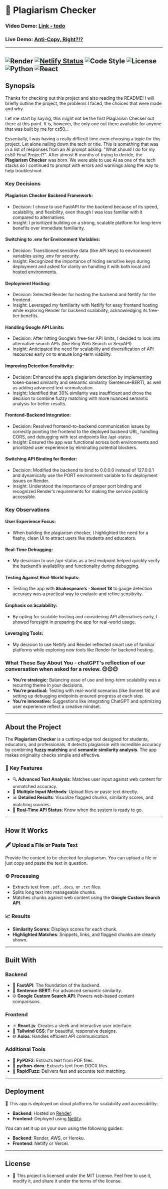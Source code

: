 # 🌟 **Plagiarism Checker**
### Video Demo: [Link - todo](#)
### Live Demo: [Anti-Copy, Right?!?](https://anticopyright.netlify.app)
---
![Render](https://img.shields.io/endpoint?url=https:/FP/api.render.com/v1/services//status)
[![Netlify Status](https://api.netlify.com/api/v1/badges/your-netlify-badge/deploy-status)](https://app.netlify.com/sites/anticopyright/deploys)
![Code Style](https://img.shields.io/badge/code%20style-prettier-ff69b4.svg)
![License](https://img.shields.io/github/license/your-github-username/your-repository-name)
![Python](https://img.shields.io/badge/python-3.8-blue)
![React](https://img.shields.io/badge/react-17.0.2-blue)
---

## **Synopsis** 
Thanks for checking out this project and also reading the README!  I will briefly outline the project, the problems I faced, the choices that were made and why.  


Let me start by saying, this might not be the first Plagiarism Checker out there at this point. It is, however, the only one out there available for anyone that was built by me for cs50...


Essentially, I was having a really difficult time even choosing a topic for this project.  Let alone nailing down the tech or title.  This is something that was in a list of responses from an AI prompt asking: "What should I do for my cs50 Final Project?".  After almost 6 months of trying to decide, the **Plagiarism Checker** was born.  We were able to use AI as one of the tech stacks so I continued to prompt with errors and warnings along the way to help troubleshoot.


### **Key Decisions**


#### Plagiarism Checker Backend Framework:


- Decision: I chose to use FastAPI for the backend because of its speed, scalability, and flexibility, even though I was less familiar with it compared to alternatives.
- Insight: I prioritized building on a strong, scalable platform for long-term benefits over immediate familiarity.


#### Switching to .env for Environment Variables:


- Decision: Transitioned sensitive data (like API keys) to environment variables using .env for security.
- Insight: Recognized the importance of hiding sensitive keys during deployment and asked for clarity on handling it with both local and hosted environments.


#### Deployment Hosting:


- Decision: Selected Render for hosting the backend and Netlify for the frontend.
- Insight: Leveraged my familiarity with Netlify for easy frontend hosting while exploring Render for backend scalability, acknowledging its free-tier benefits.


#### Handling Google API Limits:


- Decision: After hitting Google’s free-tier API limits, I decided to look into alternative search APIs (like Bing Web Search or SerpAPI).
- Insight: Anticipated the need for scalability and diversification of API resources early on to ensure long-term viability.


#### Improving Detection Sensitivity:


- Decision: Enhanced the app’s plagiarism detection by implementing token-based similarity and semantic similarity (Sentence-BERT), as well as adding advanced text normalization.
- Insight: Identified that 30% similarity was insufficient and drove the decision to combine fuzzy matching with more nuanced semantic analysis for better results.


#### Frontend-Backend Integration:


- Decision: Resolved frontend-to-backend communication issues by correctly pointing the frontend to the deployed backend URL, handling CORS, and debugging with test endpoints like /api-status.
- Insight: Ensured the app was functional across both environments and prioritized user experience by eliminating potential blockers.


#### Switching API Binding for Render:


- Decision: Modified the backend to bind to 0.0.0.0 instead of 127.0.0.1 and dynamically use the PORT environment variable to fix deployment issues on Render.
- Insight: Understood the importance of proper port binding and recognized Render’s requirements for making the service publicly accessible.




### **Key Observations**


#### User Experience Focus:


- When building the plagiarism checker, I highlighted the need for a flashy, clean UI to attract users like students and educators.


#### Real-Time Debugging:


- My descision to use /api-status as a test endpoint helped quickly verify the backend’s availability and functionality during debugging.


#### Testing Against Real-World Inputs:


- Testing the app with **Shakespeare’s - Sonnet 18** to gauge detection accuracy was a practical way to evaluate and refine sensitivity.


#### Emphasis on Scalability:


- By opting for scalable hosting and considering API alternatives early, I showed foresight in preparing the app for real-world usage.


#### Leveraging Tools:


- My decision to use Netlify and Render reflected smart use of familiar platforms while exploring new tools like Render for backend hosting.






### **What These Say About You** - chatGPT's reflection of our conversation when asked for a review. 😊😊😊
- **You’re strategic:** Balancing ease of use and long-term scalability was a recurring theme in your decisions.
- **You’re practical:** Testing with real-world scenarios (like Sonnet 18) and setting up debugging endpoints ensured progress at each step.
- **You’re innovative:** Suggestions like integrating ChatGPT and optimizing user experience reflect a creative mindset.



---

## **About the Project**
The **Plagiarism Checker** is a cutting-edge tool designed for students, educators, and professionals. It detects plagiarism with incredible accuracy by combining **fuzzy matching** and **semantic similarity analysis**. The app makes originality checks simple and effective.

### 🎯 **Key Features**
- 🔍 **Advanced Text Analysis**: Matches user input against web content for unmatched accuracy.
- 📂 **Multiple Input Methods**: Upload files or paste text directly.
- 📊 **Detailed Results**: Visualize flagged chunks, similarity scores, and matching sources.
- 🚦 **Real-Time API Status**: Know when the system is ready to go.

---

## **How It Works**

### 🖋 **Upload a File or Paste Text**
Provide the content to be checked for plagiarism. You can upload a file or just copy and paste the text in question. 

### ⚙️ **Processing**
- Extracts text from `.pdf`, `.docx`, or `.txt` files.
- Splits long text into manageable chunks.
- Matches chunks against web content using the **Google Custom Search API**.

### 📈 **Results**
- **Similarity Scores**: Displays scores for each chunk.
- **Highlighted Matches**: Snippets, links, and flagged chunks are clearly shown.

---

## **Built With**

### **Backend**
- 🚀 **FastAPI**: The foundation of the backend.
- 🧠 **Sentence-BERT**: For advanced semantic similarity.
- 🌐 **Google Custom Search API**: Powers web-based content comparisons.

### **Frontend**
- ⚛️ **React.js**: Creates a sleek and interactive user interface.
- 🎨 **Tailwind CSS**: For beautiful, responsive designs.
- 🌐 **Axios**: Handles efficient API communication.

### **Additional Tools**
- 📄 **PyPDF2**: Extracts text from PDF files.
- 📑 **python-docx**: Extracts text from DOCX files.
- 🧮 **RapidFuzz**: Delivers fast and accurate text matching.

---

## **Deployment**

🚀 This app is deployed on cloud platforms for scalability and accessibility:
- **Backend**: Hosted on [Render](https://render.com/).
- **Frontend**: Deployed using [Netlify](https://www.netlify.com/).

You can set it up on your own using the following guides:
- **Backend**: Render, AWS, or Heroku.
- **Frontend**: Netlify or Vercel.

---

## **License**

- 📜 This project is licensed under the MIT License. Feel free to use it, modify it, and share it under the terms of the license.
